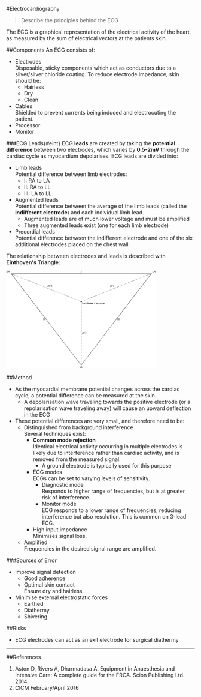 #Electrocardiography
> Describe the principles behind the ECG

The ECG is a graphical representation of the electrical activity of the heart, as measured by the sum of electrical vectors at the patients skin.

##Components
An ECG consists of:
* Electrodes  
Disposable, sticky components which act as conductors due to a silver/silver chloride coating. To reduce electrode impedance, skin should be:
    * Hairless
    * Dry
    * Clean
* Cables  
Shielded to prevent currents being induced and electrocuting the patient.
* Processor
* Monitor

###ECG Leads{#eint}
ECG **leads** are created by taking the **potential difference** between two electrodes, which varies by **0.5-2mV** through the cardiac cycle as myocardium depolarises. ECG leads are divided into:
* Limb leads  
Potential difference between limb electrodes:
    * I: RA to LA
    * II: RA to LL
    * III: LA to LL
* Augmented leads  
Potential difference between the average of the limb leads (called the **indifferent electrode**) and each individual limb lead.
    * Augmented leads are of much lower voltage and must be amplified
    * Three augmented leads exist (one for each limb electrode)
* Precordial leads  
Potential difference between the indifferent electrode and one of the six additional electrodes placed on the chest wall.


The relationship between electrodes and leads is described with **Einthoven's Triangle**:

<img src="resources\einthovens.svg" style="width: 25pc;">


##Method
* As the myocardial membrane potential changes across the cardiac cycle, a potential difference can be measured at the skin.
    * A depolarisation wave traveling towards the positive electrode (or a repolarisation wave traveling away) will cause an upward deflection in the ECG
* These potential differences are very small, and therefore need to be:
    * Distinguished from background interference  
    Several techniques exist:
        * **Common mode rejection**  
        Identical electrical activity occurring in multiple electrodes is likely due to interference rather than cardiac activity, and is removed from the measured signal.
            * A ground electrode is typically used for this purpose
        * ECG modes  
        ECGs can be set to varying levels of sensitivity.
            * Diagnostic mode  
            Responds to higher range of frequencies, but is at greater risk of interference.
            * Monitor mode  
            ECG responds to a lower range of frequencies, reducing interference but also resolution. This is common on 3-lead ECG.
        * High input impedance  
        Minimises signal loss.
    * Amplified  
    Frequencies in the desired signal range are amplified.

###Sources of Error
* Improve signal detection
    * Good adherence
    * Optimal skin contact  
    Ensure dry and hairless.
* Minimise external electrostatic forces
    * Earthed
    * Diathermy
    * Shivering

##Risks
* ECG electrodes can act as an exit electrode for surgical diathermy

---

##References
1. Aston D, Rivers A, Dharmadasa A. Equipment in Anaesthesia and Intensive Care: A complete guide for the FRCA. Scion Publishing Ltd. 2014.
2. CICM February/April 2016